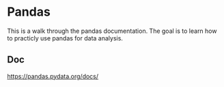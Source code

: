 # Pandas

This is a walk through the pandas documentation. The goal is to learn how to practicly use pandas for data analysis.

## Doc

https://pandas.pydata.org/docs/